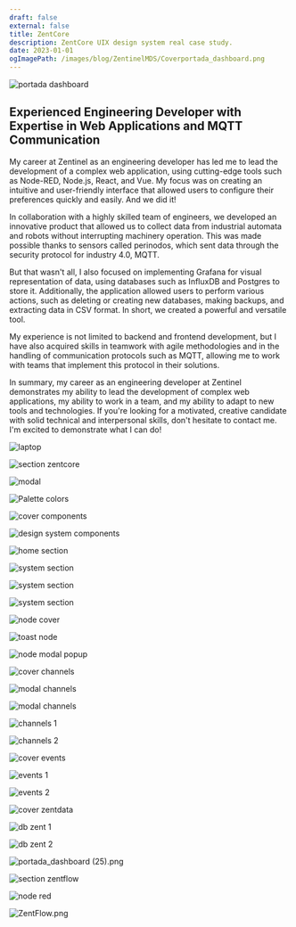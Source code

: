 ```yaml
---
draft: false
external: false
title: ZentCore
description: ZentCore UIX design system real case study.
date: 2023-01-01
ogImagePath: /images/blog/ZentinelMDS/Coverportada_dashboard.png
---
```

![portada dashboard](/images/blog/ZentinelMDS/Coverportada_dashboard.png)

## Experienced Engineering Developer with Expertise in Web Applications and MQTT Communication

My career at Zentinel as an engineering developer has led me to lead the development of a complex web application, using cutting-edge tools such as Node-RED, Node.js, React, and Vue. My focus was on creating an intuitive and user-friendly interface that allowed users to configure their preferences quickly and easily. And we did it!

In collaboration with a highly skilled team of engineers, we developed an innovative product that allowed us to collect data from industrial automata and robots without interrupting machinery operation. This was made possible thanks to sensors called perinodos, which sent data through the security protocol for industry 4.0, MQTT.

But that wasn't all, I also focused on implementing Grafana for visual representation of data, using databases such as InfluxDB and Postgres to store it. Additionally, the application allowed users to perform various actions, such as deleting or creating new databases, making backups, and extracting data in CSV format. In short, we created a powerful and versatile tool.

My experience is not limited to backend and frontend development, but I have also acquired skills in teamwork with agile methodologies and in the handling of communication protocols such as MQTT, allowing me to work with teams that implement this protocol in their solutions.

In summary, my career as an engineering developer at Zentinel demonstrates my ability to lead the development of complex web applications, my ability to work in a team, and my ability to adapt to new tools and technologies. If you're looking for a motivated, creative candidate with solid technical and interpersonal skills, don't hesitate to contact me. I'm excited to demonstrate what I can do!

![laptop](/images/blog/ZentinelMDS/mouckop.png)

![section zentcore](/images/blog/ZentinelMDS/sectionzentcore.png)

![modal](/images/blog/ZentinelMDS/modalzentsyscore.png)

![Palette colors](/images/blog/ZentinelMDS/palettecolors.png)

![cover components](/images/blog/ZentinelMDS/covercomponents.png)

![design system components](/images/blog/ZentinelMDS/designsystemzent.png)

![home section](/images/blog/ZentinelMDS/homesection.png)


![system section](/images/blog/ZentinelMDS/zentsysteminit.png)


![system section](/images/blog/ZentinelMDS/zentsystem1.png)


![system section](/images/blog/ZentinelMDS/systemmodal.png)


![node cover](/images/blog/ZentinelMDS/nodecover.png)

![toast node](/images/blog/ZentinelMDS/nodetoast.png)


![node modal popup](/images/blog/ZentinelMDS/nodemoadals.png)


![cover channels ](/images/blog/ZentinelMDS/coverchannels.png)


![modal channels](/images/blog/ZentinelMDS/modalchanels1.png)


![modal channels ](/images/blog/ZentinelMDS/modalchanel2.png)


![channels 1](/images/blog/ZentinelMDS/chanels1.png)


![channels 2](/images/blog/ZentinelMDS/chanels2.png)


![cover events](/images/blog/ZentinelMDS/coverevents.png)


![events 1](/images/blog/ZentinelMDS/events1zent.png)


![events 2](/images/blog/ZentinelMDS/eventzZent.png)


![cover zentdata](/images/blog/ZentinelMDS/zentdataCover.png)


![db zent 1](/images/blog/ZentinelMDS/zentdata.png)


![db zent 2](/images/blog/ZentinelMDS/createdb2.png)


![portada_dashboard (25).png](/images/blog/ZentinelMDS/zengraf.png)


![section zentflow](/images/blog/ZentinelMDS/coverZentflow.png)


![node red](/images/blog/ZentinelMDS/zentnodered.png)


![ZentFlow.png](/images/blog/ZentinelMDS/graphZentFlow.png)
